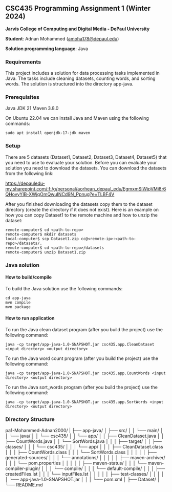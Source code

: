 ## CSC435 Programming Assignment 1 (Winter 2024)
**Jarvis College of Computing and Digital Media - DePaul University**

**Student**: Adnan Mohammed (amoha178@depaul.edu)

**Solution programming language**: Java

### Requirements

This project includes a solution for data processing tasks implemented in Java. The tasks include cleaning datasets, counting words, and sorting words. The solution is structured into the directory app-java.
### Prerequisites
Java JDK 21
Maven 3.8.0

On Ubuntu 22.04 we can install Java and Maven using the following commands:

```
sudo apt install openjdk-17-jdk maven

```

### Setup

There are 5 datasets (Dataset1, Dataset2, Dataset3, Dataset4, Dataset5) that you need to use to evaluate your solution. Before you can evaluate your solution you need to download the datasets. You can download the datasets from the following link:

https://depauledu-my.sharepoint.com/:f:/g/personal/aorhean_depaul_edu/EgmxmSiWjpVMi8r6QHovyYIB-XWjqOmQwuINCd9N_Ppnug?e=TLBF4V

After you finished downloading the datasets copy them to the dataset directory (create the directory if it does not exist). Here is an example on how you can copy Dataset1 to the remote machine and how to unzip the dataset:

```
remote-computer$ cd <path-to-repo>
remote-computer$ mkdir datasets
local-computer$ scp Dataset1.zip cc@<remote-ip>:<path-to-repo>/datasets/.
remote-computer$ cd <path-to-repo>/datasets
remote-computer$ unzip Dataset1.zip
```

### Java solution
#### How to build/compile

To build the Java solution use the following commands:
```
cd app-java
mvn compile
mvn package
```

#### How to run application

To run the Java clean dataset program (after you build the project) use the following command:
```
java -cp target/app-java-1.0-SNAPSHOT.jar csc435.app.CleanDataset <input directory> <output directory>
```

To run the Java word count program (after you build the project) use the following command:
```
java -cp target/app-java-1.0-SNAPSHOT.jar csc435.app.CountWords <input directory> <output directory>
```

To run the Java sort_words program (after you build the project) use the following command:
```
java -cp target/app-java-1.0-SNAPSHOT.jar csc435.app.SortWords <input directory> <output directory>
```
### Directory Structure

pa1-Mohammed-Adnan2000/
|
├── app-java/
│   ├── src/
│   │   └── main/
│   │       └── java/
│   │           └── csc435/
│   │               └── app/
│   │                   ├── CleanDataset.java
│   │                   ├── CountWords.java
│   │                   └── SortWords.java
│   │
│   ├── target/
│   │   ├── classes/
│   │   │   └── csc435/
│   │   │       └── app/
│   │   │           ├── CleanDataset.class
│   │   │           ├── CountWords.class
│   │   │           └── SortWords.class
│   │   │
│   │   ├── generated-sources/
│   │   │   └── annotations/
│   │   │
│   │   ├── maven-archiver/
│   │   │   └── pom.properties
│   │   │
│   │   ├── maven-status/
│   │   │   └── maven-compiler-plugin/
│   │   │       └── compile/
│   │   │           └── default-compile/
│   │   │               ├── createdFiles.lst
│   │   │               └── inputFiles.lst
│   │   │
│   │   ├── test-classes/
│   │   │
│   │   └── app-java-1.0-SNAPSHOT.jar
│   │
│   └── pom.xml
│
├── Dataset/
│
└── README.md
